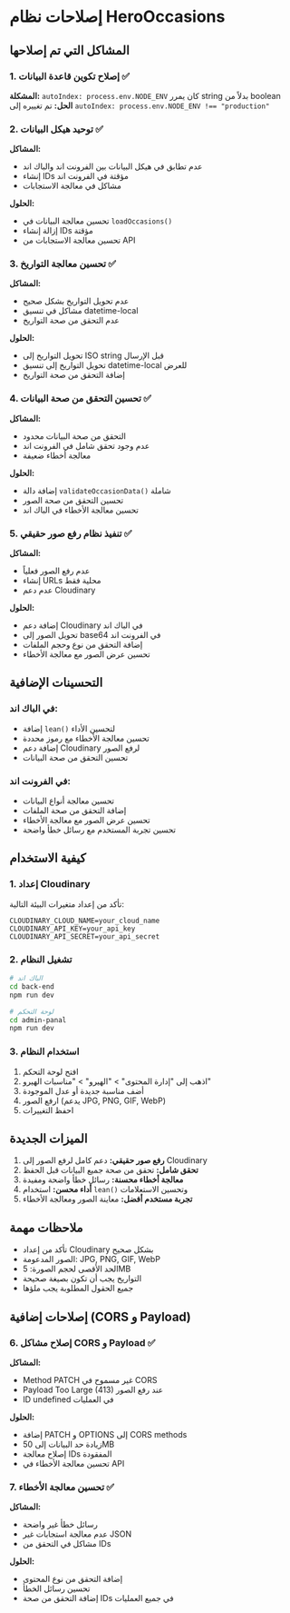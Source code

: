 # إصلاحات نظام HeroOccasions

## المشاكل التي تم إصلاحها

### 1. إصلاح تكوين قاعدة البيانات ✅

**المشكلة:** `autoIndex: process.env.NODE_ENV` كان يمرر string بدلاً من boolean
**الحل:** تم تغييره إلى `autoIndex: process.env.NODE_ENV !== "production"`

### 2. توحيد هيكل البيانات ✅

**المشاكل:**

- عدم تطابق في هيكل البيانات بين الفرونت اند والباك اند
- إنشاء IDs مؤقتة في الفرونت اند
- مشاكل في معالجة الاستجابات

**الحلول:**

- تحسين معالجة البيانات في `loadOccasions()`
- إزالة إنشاء IDs مؤقتة
- تحسين معالجة الاستجابات من API

### 3. تحسين معالجة التواريخ ✅

**المشاكل:**

- عدم تحويل التواريخ بشكل صحيح
- مشاكل في تنسيق datetime-local
- عدم التحقق من صحة التواريخ

**الحلول:**

- تحويل التواريخ إلى ISO string قبل الإرسال
- تحويل التواريخ إلى تنسيق datetime-local للعرض
- إضافة التحقق من صحة التواريخ

### 4. تحسين التحقق من صحة البيانات ✅

**المشاكل:**

- التحقق من صحة البيانات محدود
- عدم وجود تحقق شامل في الفرونت اند
- معالجة أخطاء ضعيفة

**الحلول:**

- إضافة دالة `validateOccasionData()` شاملة
- تحسين التحقق من صحة الصور
- تحسين معالجة الأخطاء في الباك اند

### 5. تنفيذ نظام رفع صور حقيقي ✅

**المشاكل:**

- عدم رفع الصور فعلياً
- إنشاء URLs محلية فقط
- عدم دعم Cloudinary

**الحلول:**

- إضافة دعم Cloudinary في الباك اند
- تحويل الصور إلى base64 في الفرونت اند
- إضافة التحقق من نوع وحجم الملفات
- تحسين عرض الصور مع معالجة الأخطاء

## التحسينات الإضافية

### في الباك اند:

- إضافة `lean()` لتحسين الأداء
- تحسين معالجة الأخطاء مع رموز محددة
- إضافة دعم Cloudinary لرفع الصور
- تحسين التحقق من صحة البيانات

### في الفرونت اند:

- تحسين معالجة أنواع البيانات
- إضافة التحقق من صحة الملفات
- تحسين عرض الصور مع معالجة الأخطاء
- تحسين تجربة المستخدم مع رسائل خطأ واضحة

## كيفية الاستخدام

### 1. إعداد Cloudinary

تأكد من إعداد متغيرات البيئة التالية:

```env
CLOUDINARY_CLOUD_NAME=your_cloud_name
CLOUDINARY_API_KEY=your_api_key
CLOUDINARY_API_SECRET=your_api_secret
```

### 2. تشغيل النظام

```bash
# الباك اند
cd back-end
npm run dev

# لوحة التحكم
cd admin-panal
npm run dev
```

### 3. استخدام النظام

1. افتح لوحة التحكم
2. اذهب إلى "إدارة المحتوى" > "الهيرو" > "مناسبات الهيرو"
3. أضف مناسبة جديدة أو عدل الموجودة
4. ارفع الصور (يدعم JPG, PNG, GIF, WebP)
5. احفظ التغييرات

## الميزات الجديدة

1. **رفع صور حقيقي:** دعم كامل لرفع الصور إلى Cloudinary
2. **تحقق شامل:** تحقق من صحة جميع البيانات قبل الحفظ
3. **معالجة أخطاء محسنة:** رسائل خطأ واضحة ومفيدة
4. **أداء محسن:** استخدام `lean()` وتحسين الاستعلامات
5. **تجربة مستخدم أفضل:** معاينة الصور ومعالجة الأخطاء

## ملاحظات مهمة

- تأكد من إعداد Cloudinary بشكل صحيح
- الصور المدعومة: JPG, PNG, GIF, WebP
- الحد الأقصى لحجم الصورة: 5MB
- التواريخ يجب أن تكون بصيغة صحيحة
- جميع الحقول المطلوبة يجب ملؤها

## إصلاحات إضافية (CORS و Payload)

### 6. إصلاح مشاكل CORS و Payload ✅

**المشاكل:**

- Method PATCH غير مسموح في CORS
- Payload Too Large (413) عند رفع الصور
- ID undefined في العمليات

**الحلول:**

- إضافة PATCH و OPTIONS إلى CORS methods
- زيادة حد البيانات إلى 50MB
- إصلاح معالجة IDs المفقودة
- تحسين معالجة الأخطاء في API

### 7. تحسين معالجة الأخطاء ✅

**المشاكل:**

- رسائل خطأ غير واضحة
- عدم معالجة استجابات غير JSON
- مشاكل في التحقق من IDs

**الحلول:**

- إضافة التحقق من نوع المحتوى
- تحسين رسائل الخطأ
- إضافة التحقق من صحة IDs في جميع العمليات
